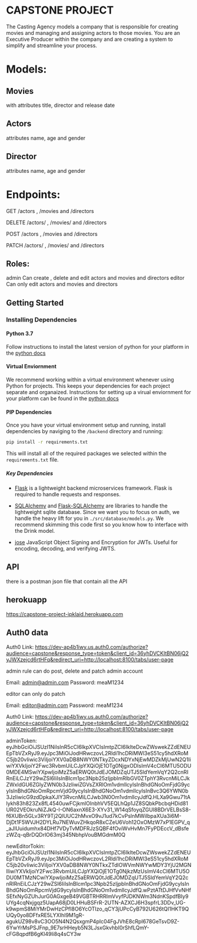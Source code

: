 # CAPSTONE PROJECT

The Casting Agency models a company that is responsible for creating movies and managing and assigning actors to those movies. You are an Executive Producer within the company and are creating a system to simplify and streamline your process.

# Models:

## Movies
with attributes title, director and release date
## Actors 
attributes name, age and gender
## Director 
attributes name, age and gender
# Endpoints:
GET /actors  , /movies and /directors 

DELETE /actors/ , /movies/ and /directors

POST /actors , /movies and /directors

PATCH /actors/ , /movies/ and /directors

## Roles:
admin
Can create , delete and edit actors and movies and directors
editor
Can only edit actors and movies and directors

## Getting Started

### Installing Dependencies

#### Python 3.7

Follow instructions to install the latest version of python for your platform in the [python docs](https://docs.python.org/3/using/unix.html#getting-and-installing-the-latest-version-of-python)

#### Virtual Enviornment

We recommend working within a virtual environment whenever using Python for projects. This keeps your dependencies for each project separate and organaized. Instructions for setting up a virual enviornment for your platform can be found in the [python docs](https://packaging.python.org/guides/installing-using-pip-and-virtual-environments/)

#### PIP Dependencies

Once you have your virtual environment setup and running, install dependencies by naviging to the `/backend` directory and running:

```bash
pip install -r requirements.txt
```

This will install all of the required packages we selected within the `requirements.txt` file.

##### Key Dependencies

- [Flask](http://flask.pocoo.org/)  is a lightweight backend microservices framework. Flask is required to handle requests and responses.

- [SQLAlchemy](https://www.sqlalchemy.org/) and [Flask-SQLAlchemy](https://flask-sqlalchemy.palletsprojects.com/en/2.x/) are libraries to handle the lightweight sqlite database. Since we want you to focus on auth, we handle the heavy lift for you in `./src/database/models.py`. We recommend skimming this code first so you know how to interface with the Drink model.

- [jose](https://python-jose.readthedocs.io/en/latest/) JavaScript Object Signing and Encryption for JWTs. Useful for encoding, decoding, and verifying JWTS.

## API
there is a postman json file that contain all the API

## herokuapp
https://capstone-project-ipklaid.herokuapp.com


## Auth0 data
Auth0 Link: https://dev-ap4b1iwy.us.auth0.com/authorize?audience=capstone&response_type=token&client_id=36yhDVCKItBN06jQ2yJWXzejcd6rtHFq&redirect_uri=http://localhost:8100/tabs/user-page

admin rule can do post, delete and patch 
admin account

Email: admin@admin.com
Password: meaM1234


editor can only do patch

Email: editor@admin.com
Password: meaM1234

Auth0 Link: https://dev-ap4b1iwy.us.auth0.com/authorize?audience=capstone&response_type=token&client_id=36yhDVCKItBN06jQ2yJWXzejcd6rtHFq&redirect_uri=http://localhost:8100/tabs/user-page




adminToken: eyJhbGciOiJSUzI1NiIsInR5cCI6IkpXVCIsImtpZCI6IklteDcwZWswekZZdENEUEpTbVZxRyJ9.eyJpc3MiOiJodHRwczovL2Rldi1hcDRiMWl3eS51cy5hdXRoMC5jb20vIiwic3ViIjoiYXV0aDB8NWY0NTkyZDcxNDYxNjEwMDZkMjUwN2Q1IiwiYXVkIjoiY2Fwc3RvbmUiLCJpYXQiOjE1OTg0NjgxODIsImV4cCI6MTU5ODU0MDE4MSwiYXpwIjoiMzZ5aERWQ0tJdEJOMDZqUTJ5SldYemVqY2Q2cnRIRnEiLCJzY29wZSI6IiIsInBlcm1pc3Npb25zIjpbImRlbGV0ZTphY3RvcnMiLCJkZWxldGU6ZGlyZWN0b3JzIiwiZGVsZXRlOm1vdmllcyIsInBhdGNoOmFjdG9ycyIsInBhdGNoOmRpcmVjdG9ycyIsInBhdGNoOm1vdmllcyIsInBvc3Q6YWN0b3JzIiwicG9zdDpkaXJlY3RvcnMiLCJwb3N0Om1vdmllcyJdfQ.HLXa9Gwu71tAlykh83h823Zx8fL4540uwFCjkmlOInbhVV5EQLhQp1JZ8SQbkPbcbqHDid81UR02VEOkruNiZJkQ-I-ON6axnX6E3-XYv31_W14qSfoyqZGUI8BDrVELBsS8-f6XUBn5GLv3RY9Tj2QlUUC2hMvxO9vJ1ud7kCvPslnMWiIbpaXUa3i6M-DjDt1F5WVJH2DYLRu7NEWuvZHkqoR8xCZeU6Voh12OxOMzW7xP1EGPV_q_aJlUuidumhx84DHf7VDyTvMDFRJzSQBF4fOviWvHvMn7FyPDEccV_dBsfezWZq-qBrDQDrlO63mj345NbhpVouBMGdmM0Q



newEditorTokin: eyJhbGciOiJSUzI1NiIsInR5cCI6IkpXVCIsImtpZCI6IklteDcwZWswekZZdENEUEpTbVZxRyJ9.eyJpc3MiOiJodHRwczovL2Rldi1hcDRiMWl3eS51cy5hdXRoMC5jb20vIiwic3ViIjoiYXV0aDB8NWY0NTkxZTdlOWVmNWYwMDY3YjU2MGNlIiwiYXVkIjoiY2Fwc3RvbmUiLCJpYXQiOjE1OTg0NjkzMzUsImV4cCI6MTU5ODU0MTMzNCwiYXpwIjoiMzZ5aERWQ0tJdEJOMDZqUTJ5SldYemVqY2Q2cnRIRnEiLCJzY29wZSI6IiIsInBlcm1pc3Npb25zIjpbInBhdGNoOmFjdG9ycyIsInBhdGNoOmRpcmVjdG9ycyIsInBhdGNoOm1vdmllcyJdfQ.wPztATtDJHfVvNHfSEfxNyGZUhJurG0AGxgeB49VGBTRHRRImVvyfPJDKNWm3NdnKSpdfBIy9UYg4cqNxjgqz5UapA68jD0LHHuBSFrR-2UTN-AZXCJ6H3spfrL3DDv_UG-k9wpmS8MiYMrDwHzCPfI8O6YcOTIzo_qCY3jUPcCyB792U626tQI1HKT9QUQy0yo8DFfxRE5LYXIhI9M1gR-agukUZ98v8vC3OO5N4N2QsxgmP4pIc04FgJVhE8cRpI678GeTsvD9Z-6YwYrMsPSJFnp_9E7srHHeyb5N3LJsxGkvhbI0rShfLQmY-cFG8qpdfB6gKl49li8q4sCY3w
